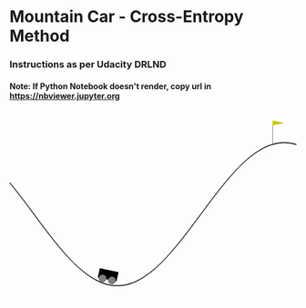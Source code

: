 # Mountain Car - Cross-Entropy Method

### Instructions as per Udacity DRLND

#### Note: If Python Notebook doesn't render, copy url in https://nbviewer.jupyter.org


![Trained Agent](https://github.com/naneja/MountainCar-CE/blob/master/vid/openaigym.video.0.23738.video000000.gif)
